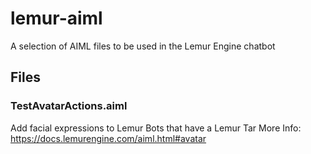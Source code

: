 # lemur-aiml
A selection of AIML files to be used in the Lemur Engine chatbot

## Files

### TestAvatarActions.aiml
Add facial expressions to Lemur Bots that have a Lemur Tar 
More Info: https://docs.lemurengine.com/aiml.html#avatar

